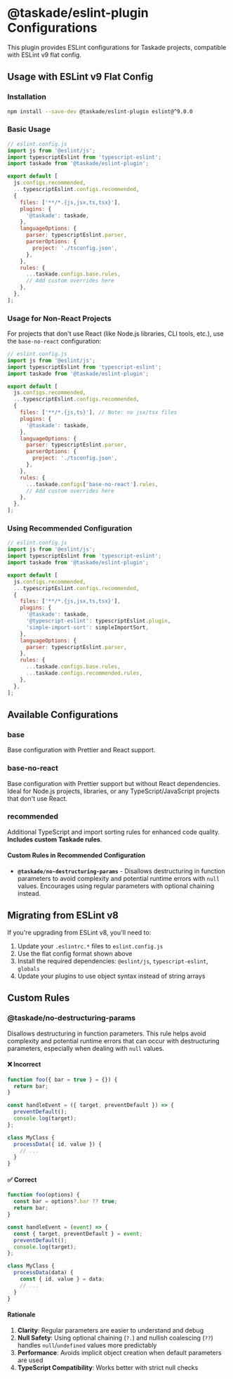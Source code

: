 # @taskade/eslint-plugin Configurations

This plugin provides ESLint configurations for Taskade projects, compatible with ESLint v9 flat config.

## Usage with ESLint v9 Flat Config

### Installation

```bash
npm install --save-dev @taskade/eslint-plugin eslint@^9.0.0
```

### Basic Usage

```javascript
// eslint.config.js
import js from '@eslint/js';
import typescriptEslint from 'typescript-eslint';
import taskade from '@taskade/eslint-plugin';

export default [
  js.configs.recommended,
  ...typescriptEslint.configs.recommended,
  {
    files: ['**/*.{js,jsx,ts,tsx}'],
    plugins: {
      '@taskade': taskade,
    },
    languageOptions: {
      parser: typescriptEslint.parser,
      parserOptions: {
        project: './tsconfig.json',
      },
    },
    rules: {
      ...taskade.configs.base.rules,
      // Add custom overrides here
    },
  },
];
```

### Usage for Non-React Projects

For projects that don't use React (like Node.js libraries, CLI tools, etc.), use the `base-no-react` configuration:

```javascript
// eslint.config.js
import js from '@eslint/js';
import typescriptEslint from 'typescript-eslint';
import taskade from '@taskade/eslint-plugin';

export default [
  js.configs.recommended,
  ...typescriptEslint.configs.recommended,
  {
    files: ['**/*.{js,ts}'], // Note: no jsx/tsx files
    plugins: {
      '@taskade': taskade,
    },
    languageOptions: {
      parser: typescriptEslint.parser,
      parserOptions: {
        project: './tsconfig.json',
      },
    },
    rules: {
      ...taskade.configs['base-no-react'].rules,
      // Add custom overrides here
    },
  },
];
```

### Using Recommended Configuration

```javascript
// eslint.config.js
import js from '@eslint/js';
import typescriptEslint from 'typescript-eslint';
import taskade from '@taskade/eslint-plugin';

export default [
  js.configs.recommended,
  ...typescriptEslint.configs.recommended,
  {
    files: ['**/*.{js,jsx,ts,tsx}'],
    plugins: {
      '@taskade': taskade,
      '@typescript-eslint': typescriptEslint.plugin,
      'simple-import-sort': simpleImportSort,
    },
    languageOptions: {
      parser: typescriptEslint.parser,
    },
    rules: {
      ...taskade.configs.base.rules,
      ...taskade.configs.recommended.rules,
    },
  },
];
```

## Available Configurations

### base
Base configuration with Prettier and React support.

### base-no-react
Base configuration with Prettier support but without React dependencies. Ideal for Node.js projects, libraries, or any TypeScript/JavaScript projects that don't use React.

### recommended  
Additional TypeScript and import sorting rules for enhanced code quality. **Includes custom Taskade rules**.

#### Custom Rules in Recommended Configuration

- **`@taskade/no-destructuring-params`** - Disallows destructuring in function parameters to avoid complexity and potential runtime errors with `null` values. Encourages using regular parameters with optional chaining instead.

## Migrating from ESLint v8

If you're upgrading from ESLint v8, you'll need to:

1. Update your `.eslintrc.*` files to `eslint.config.js` 
2. Use the flat config format shown above
3. Install the required dependencies: `@eslint/js`, `typescript-eslint`, `globals`
4. Update your plugins to use object syntax instead of string arrays

## Custom Rules

### @taskade/no-destructuring-params

Disallows destructuring in function parameters. This rule helps avoid complexity and potential runtime errors that can occur with destructuring parameters, especially when dealing with `null` values.

#### ❌ Incorrect

```javascript
function foo({ bar = true } = {}) {
  return bar;
}

const handleEvent = ({ target, preventDefault }) => {
  preventDefault();
  console.log(target);
};

class MyClass {
  processData({ id, value }) {
    // ...
  }
}
```

#### ✅ Correct

```javascript
function foo(options) {
  const bar = options?.bar ?? true;
  return bar;
}

const handleEvent = (event) => {
  const { target, preventDefault } = event;
  preventDefault();
  console.log(target);
};

class MyClass {
  processData(data) {
    const { id, value } = data;
    // ...
  }
}
```

#### Rationale

1. **Clarity**: Regular parameters are easier to understand and debug
2. **Null Safety**: Using optional chaining (`?.`) and nullish coalescing (`??`) handles `null`/`undefined` values more predictably
3. **Performance**: Avoids implicit object creation when default parameters are used
4. **TypeScript Compatibility**: Works better with strict null checks
